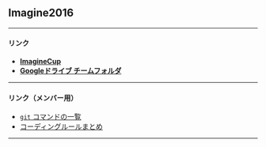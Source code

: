 
## Imagine2016

---
#### リンク

- [**ImagineCup**][ImagineHP]
- [**Googleドライブ チームフォルダ**][TeamDrive]

---
#### リンク（メンバー用）

- [`git` コマンドの一覧][DocsCR]
- [コーディングルールまとめ][DocsCL]

---
[ImagineHP]: https://www.microsoft.com/ja-jp/education/imagine-cup.aspx
[TeamDrive]: https://drive.google.com/open?id=0B7iXE-Q5lKnVOWNJVXZUOTBPNnc

[DocsCR]: https://github.com/tom10987/Imagine2016/blob/master/Document/CodingRule.md
[DocsCL]: https://github.com/tom10987/Imagine2016/blob/master/Document/CommandList.md
